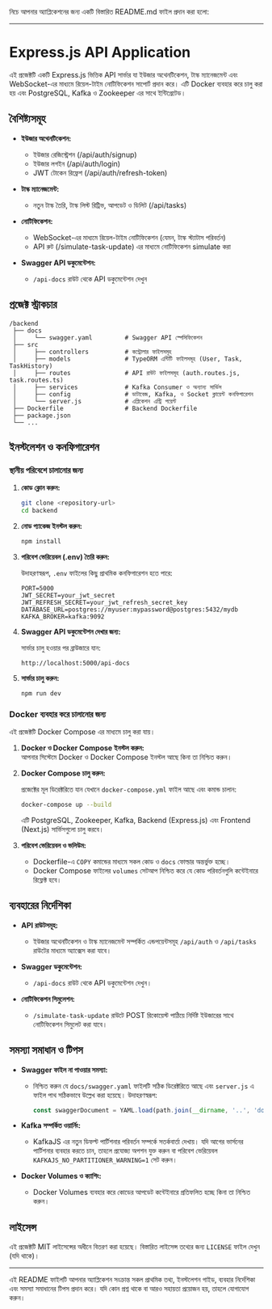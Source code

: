 নিচে আপনার অ্যাপ্লিকেশনের জন্য একটি বিস্তারিত README.md ফাইল প্রদান করা হলো:

---

# Express.js API Application

এই প্রজেক্টটি একটি Express.js ভিত্তিক API সার্ভার যা ইউজার অথেনটিকেশন, টাস্ক ম্যানেজমেন্ট এবং WebSocket-এর মাধ্যমে রিয়েল-টাইম নোটিফিকেশন সাপোর্ট প্রদান করে। এটি Docker ব্যবহার করে চালু করা হয় এবং PostgreSQL, Kafka ও Zookeeper এর সাথে ইন্টিগ্রেটেড।

## বৈশিষ্ট্যসমূহ

- **ইউজার অথেনটিকেশন:**  
  - ইউজার রেজিস্ট্রেশন (/api/auth/signup)
  - ইউজার লগইন (/api/auth/login)
  - JWT টোকেন রিফ্রেশ (/api/auth/refresh-token)

- **টাস্ক ম্যানেজমেন্ট:**  
  - নতুন টাস্ক তৈরি, টাস্ক লিস্ট রিট্রিভ, আপডেট ও ডিলিট (/api/tasks)

- **নোটিফিকেশন:**  
  - WebSocket-এর মাধ্যমে রিয়েল-টাইম নোটিফিকেশন (যেমন, টাস্ক স্ট্যাটাস পরিবর্তন)
  - API রুট (/simulate-task-update) এর মাধ্যমে নোটিফিকেশন simulate করা

- **Swagger API ডকুমেন্টেশন:**  
  - `/api-docs` রাউট থেকে API ডকুমেন্টেশন দেখুন

## প্রজেক্ট স্ট্রাকচার

```
/backend
 ├── docs
 │     └── swagger.yaml         # Swagger API স্পেসিফিকেশন
 ├── src
 │     ├── controllers          # কন্ট্রোলার ফাইলসমূহ
 │     ├── models               # TypeORM এন্টিটি ফাইলসমূহ (User, Task, TaskHistory)
 │     ├── routes               # API রাউট ফাইলসমূহ (auth.routes.js, task.routes.ts)
 │     ├── services             # Kafka Consumer ও অন্যান্য সার্ভিস
 │     ├── config               # ডাটাবেজ, Kafka, ও Socket ক্লায়েন্ট কনফিগারেশন
 │     └── server.js            # এপ্লিকেশন এন্ট্রি পয়েন্ট
 ├── Dockerfile                 # Backend Dockerfile
 ├── package.json
 └── ... 
```

## ইনস্টলেশন ও কনফিগারেশন

### স্থানীয় পরিবেশে চালানোর জন্য

1. **কোড ক্লোন করুন:**

   ```bash
   git clone <repository-url>
   cd backend
   ```

2. **নোড প্যাকেজ ইনস্টল করুন:**

   ```bash
   npm install
   ```

3. **পরিবেশ ভেরিয়েবল (.env) তৈরি করুন:**

   উদাহরণস্বরূপ, `.env` ফাইলের কিছু প্রাথমিক কনফিগারেশন হতে পারে:
   ```env
   PORT=5000
   JWT_SECRET=your_jwt_secret
   JWT_REFRESH_SECRET=your_jwt_refresh_secret_key
   DATABASE_URL=postgres://myuser:mypassword@postgres:5432/mydb
   KAFKA_BROKER=kafka:9092
   ```

4. **Swagger API ডকুমেন্টেশন দেখার জন্য:**

   সার্ভার চালু হওয়ার পর ব্রাউজারে যান:
   ```
   http://localhost:5000/api-docs
   ```

5. **সার্ভার চালু করুন:**

   ```bash
   npm run dev
   ```

### Docker ব্যবহার করে চালানোর জন্য

এই প্রজেক্টটি Docker Compose এর মাধ্যমে চালু করা যায়।

1. **Docker ও Docker Compose ইনস্টল করুন:**  
   আপনার সিস্টেমে Docker ও Docker Compose ইনস্টল আছে কিনা তা নিশ্চিত করুন।

2. **Docker Compose চালু করুন:**

   প্রজেক্টের মূল ডিরেক্টরিতে যান যেখানে `docker-compose.yml` ফাইল আছে এবং কমান্ড চালান:
   ```bash
   docker-compose up --build
   ```
   এটি PostgreSQL, Zookeeper, Kafka, Backend (Express.js) এবং Frontend (Next.js) সার্ভিসগুলো চালু করবে।

3. **পরিবেশ ভেরিয়েবল ও ভলিউম:**  
   - Dockerfile-এ `COPY` কমান্ডের মাধ্যমে সকল কোড ও `docs` ফোল্ডার অন্তর্ভুক্ত হচ্ছে।
   - Docker Compose ফাইলের `volumes` সেটআপ নিশ্চিত করে যে কোড পরিবর্তনগুলি কন্টেইনারে রিফ্লেক্ট হবে।

## ব্যবহারের নির্দেশিকা

- **API রাউটসমূহ:**  
  - ইউজার অথেনটিকেশন ও টাস্ক ম্যানেজমেন্ট সম্পর্কিত এন্ডপয়েন্টসমূহ `/api/auth` ও `/api/tasks` রাউটের মাধ্যমে অ্যাক্সেস করা যাবে।
  
- **Swagger ডকুমেন্টেশন:**  
  - `/api-docs` রাউট থেকে API ডকুমেন্টেশন দেখুন।

- **নোটিফিকেশন সিমুলেশন:**  
  - `/simulate-task-update` রাউটে POST রিকোয়েস্ট পাঠিয়ে নির্দিষ্ট ইউজারের সাথে নোটিফিকেশন সিমুলেট করা যাবে।

## সমস্যা সমাধান ও টিপস

- **Swagger ফাইল না পাওয়ার সমস্যা:**  
  - নিশ্চিত করুন যে `docs/swagger.yaml` ফাইলটি সঠিক ডিরেক্টরিতে আছে এবং `server.js` এ ফাইল পাথ সঠিকভাবে উল্লেখ করা হয়েছে। উদাহরণস্বরূপ:
    ```javascript
    const swaggerDocument = YAML.load(path.join(__dirname, '..', 'docs', 'swagger.yaml'));
    ```

- **Kafka সম্পর্কিত ওয়ার্নিং:**  
  - KafkaJS এর নতুন ডিফল্ট পার্টিশনার পরিবর্তন সম্পর্কে সতর্কবার্তা দেখায়। যদি আগের ভার্সনের পার্টিশনার ব্যবহার করতে চান, তাহলে প্রযোজ্য অপশন যুক্ত করুন বা পরিবেশ ভেরিয়েবল `KAFKAJS_NO_PARTITIONER_WARNING=1` সেট করুন।

- **Docker Volumes ও ক্যাশিং:**  
  - Docker Volumes ব্যবহার করে কোডের আপডেট কন্টেইনারে প্রতিফলিত হচ্ছে কিনা তা নিশ্চিত করুন।

## লাইসেন্স

এই প্রজেক্টটি MIT লাইসেন্সের অধীনে বিতরণ করা হয়েছে। বিস্তারিত লাইসেন্স তথ্যের জন্য `LICENSE` ফাইল দেখুন (যদি থাকে)।

---

এই README ফাইলটি আপনার অ্যাপ্লিকেশন সংক্রান্ত সকল প্রাথমিক তথ্য, ইনস্টলেশন গাইড, ব্যবহার নির্দেশিকা এবং সমস্যা সমাধানের টিপস প্রদান করে। যদি কোন প্রশ্ন থাকে বা আরও সহায়তা প্রয়োজন হয়, তাহলে যোগাযোগ করুন।